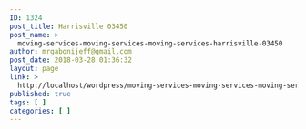 ```yaml
---
ID: 1324
post_title: Harrisville 03450
post_name: >
  moving-services-moving-services-moving-services-harrisville-03450
author: mrgabonijeff@gmail.com
post_date: 2018-03-28 01:36:32
layout: page
link: >
  http://localhost/wordpress/moving-services-moving-services-moving-services-harrisville-03450/
published: true
tags: [ ]
categories: [ ]
---
```

